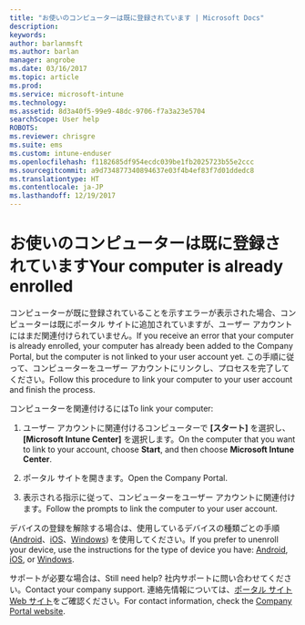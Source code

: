 ```yaml
---
title: "お使いのコンピューターは既に登録されています | Microsoft Docs"
description: 
keywords: 
author: barlanmsft
ms.author: barlan
manager: angrobe
ms.date: 03/16/2017
ms.topic: article
ms.prod: 
ms.service: microsoft-intune
ms.technology: 
ms.assetid: 8d3a40f5-99e9-48dc-9706-f7a3a23e5704
searchScope: User help
ROBOTS: 
ms.reviewer: chrisgre
ms.suite: ems
ms.custom: intune-enduser
ms.openlocfilehash: f1182685df954ecdc039be1fb2025723b55e2ccc
ms.sourcegitcommit: a9d734877340894637e03f4b4ef83f7d01ddedc8
ms.translationtype: HT
ms.contentlocale: ja-JP
ms.lasthandoff: 12/19/2017
---
```

# <a name="your-computer-is-already-enrolled"></a><span data-ttu-id="1f1af-102">お使いのコンピューターは既に登録されています</span><span class="sxs-lookup"><span data-stu-id="1f1af-102">Your computer is already enrolled</span></span>

<span data-ttu-id="1f1af-103">コンピューターが既に登録されていることを示すエラーが表示された場合、コンピューターは既にポータル サイトに追加されていますが、ユーザー アカウントにはまだ関連付けられていません。</span><span class="sxs-lookup"><span data-stu-id="1f1af-103">If you receive an error that your computer is already enrolled, your computer has already been added to the Company Portal, but the computer is not linked to your user account yet.</span></span> <span data-ttu-id="1f1af-104">この手順に従って、コンピューターをユーザー アカウントにリンクし、プロセスを完了してください。</span><span class="sxs-lookup"><span data-stu-id="1f1af-104">Follow this procedure to link your computer to your user account and finish the process.</span></span>  

<span data-ttu-id="1f1af-105">コンピューターを関連付けるには</span><span class="sxs-lookup"><span data-stu-id="1f1af-105">To link your computer:</span></span>

1.  <span data-ttu-id="1f1af-106">ユーザー アカウントに関連付けるコンピューターで **[スタート]** を選択し、**[Microsoft Intune Center]** を選択します。</span><span class="sxs-lookup"><span data-stu-id="1f1af-106">On the computer that you want to link to your account, choose **Start**, and then choose **Microsoft Intune Center**.</span></span>

2.  <span data-ttu-id="1f1af-107">ポータル サイトを開きます。</span><span class="sxs-lookup"><span data-stu-id="1f1af-107">Open the Company Portal.</span></span>

3.  <span data-ttu-id="1f1af-108">表示される指示に従って、コンピューターをユーザー アカウントに関連付けます。</span><span class="sxs-lookup"><span data-stu-id="1f1af-108">Follow the prompts to link the computer to your user account.</span></span>

<span data-ttu-id="1f1af-109">デバイスの登録を解除する場合は、使用しているデバイスの種類ごとの手順 ([Android](unenroll-your-device-from-intune-android.md)、[iOS](unenroll-your-device-from-intune-ios.md)、[Windows](unenroll-your-device-from-intune-windows.md)) を使用してください。</span><span class="sxs-lookup"><span data-stu-id="1f1af-109">If you prefer to unenroll your device, use the instructions for the type of device you have: [Android](unenroll-your-device-from-intune-android.md), [iOS](unenroll-your-device-from-intune-ios.md), or [Windows](unenroll-your-device-from-intune-windows.md).</span></span>

<span data-ttu-id="1f1af-110">サポートが必要な場合は、</span><span class="sxs-lookup"><span data-stu-id="1f1af-110">Still need help?</span></span> <span data-ttu-id="1f1af-111">社内サポートに問い合わせてください。</span><span class="sxs-lookup"><span data-stu-id="1f1af-111">Contact your company support.</span></span> <span data-ttu-id="1f1af-112">連絡先情報については、[ポータル サイト Web サイト](https://portal.manage.microsoft.com#HelpDeskDialog)をご確認ください。</span><span class="sxs-lookup"><span data-stu-id="1f1af-112">For contact information, check the [Company Portal website](https://portal.manage.microsoft.com#HelpDeskDialog).</span></span>
